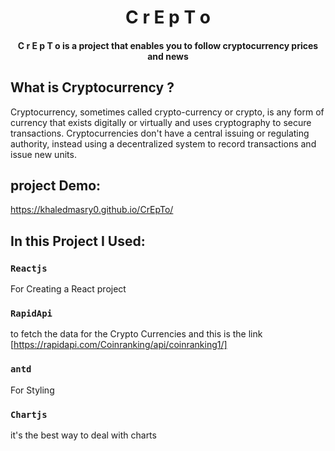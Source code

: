 <h1 align="center"> C r E p T o </h1>

<h4 align="center"> C r E p T o is a project that enables you to follow cryptocurrency prices and news </h4>

## What is Cryptocurrency ?
Cryptocurrency, sometimes called crypto-currency or crypto, is any form of currency that exists digitally or virtually and uses cryptography to secure transactions. Cryptocurrencies don't have a central issuing or regulating authority, instead using a decentralized system to record transactions and issue new units.

## project Demo:
https://khaledmasry0.github.io/CrEpTo/

## In this Project I Used:

### `Reactjs`

For Creating a React project

### `RapidApi`

to fetch the data for the Crypto Currencies and this is the link
[https://rapidapi.com/Coinranking/api/coinranking1/]

### `antd`

For Styling

### `Chartjs`

it's the best way to deal with charts
